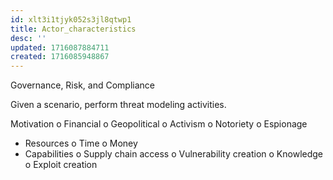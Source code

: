 ```yaml
---
id: xlt3i1tjyk052s3jl8qtwp1
title: Actor_characteristics
desc: ''
updated: 1716087884711
created: 1716085948867
---
```

Governance, Risk, and Compliance

Given a scenario, perform threat modeling activities.

 Motivation
o Financial
o Geopolitical
o Activism
o Notoriety
o Espionage
- Resources
o Time
o Money
- Capabilities
o Supply chain access
o Vulnerability creation
o Knowledge
o Exploit creation

